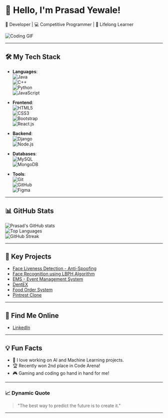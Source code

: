 # 👋 Hello, I'm Prasad Yewale!  
🚀 Developer | 💻 Competitive Programmer | 🌱 Lifelong Learner  

![Coding GIF](https://media.giphy.com/media/L1R1tvI9svkIWwpVYr/giphy.gif)

---

## 🛠️ My Tech Stack
- **Languages**:  
  ![Java](https://img.shields.io/badge/-Java-007396?logo=java&logoColor=white)  
  ![C++](https://img.shields.io/badge/-C++-00599C?logo=cplusplus&logoColor=white)  
  ![Python](https://img.shields.io/badge/-Python-3776AB?logo=python&logoColor=white)  
  ![JavaScript](https://img.shields.io/badge/-JavaScript-F7DF1E?logo=javascript&logoColor=black)  

- **Frontend**:  
  ![HTML5](https://img.shields.io/badge/-HTML5-E34F26?logo=html5&logoColor=white)  
  ![CSS3](https://img.shields.io/badge/-CSS3-1572B6?logo=css3&logoColor=white)  
  ![Bootstrap](https://img.shields.io/badge/-Bootstrap-7952B3?logo=bootstrap&logoColor=white)  
  ![React.js](https://img.shields.io/badge/-React-61DAFB?logo=react&logoColor=black)  

- **Backend**:  
  ![Django](https://img.shields.io/badge/-Django-092E20?logo=django&logoColor=white)  
  ![Node.js](https://img.shields.io/badge/-Node.js-339933?logo=node.js&logoColor=white)  

- **Databases**:  
  ![MySQL](https://img.shields.io/badge/-MySQL-4479A1?logo=mysql&logoColor=white)  
  ![MongoDB](https://img.shields.io/badge/-MongoDB-47A248?logo=mongodb&logoColor=white)  

- **Tools**:  
  ![Git](https://img.shields.io/badge/-Git-F05032?logo=git&logoColor=white)  
  ![GitHub](https://img.shields.io/badge/-GitHub-181717?logo=github&logoColor=white)  
  ![Figma](https://img.shields.io/badge/-Figma-F24E1E?logo=figma&logoColor=white)  

---

## 📊 GitHub Stats
![Prasad's GitHub stats](https://github-readme-stats.vercel.app/api?username=PrasadYewale&show_icons=true&theme=radical)  
![Top Languages](https://github-readme-stats.vercel.app/api/top-langs/?username=PrasadYewale&layout=compact&theme=radical)  
![GitHub Streak](https://github-readme-streak-stats.herokuapp.com/?user=PrasadYewale&theme=radical)

---

## 🌟 Key Projects
- [Face Liveness Detection - Anti-Spoofing](https://github.com/PrasadYewale/FaceLiveness-Detection-Anti-Spoofing)  
- [Face Recognition using LBPH Algorithm](https://github.com/PrasadYewale/Face-Recognition-LPBH-Algorithm)  
- [EMS - Event Management System](https://github.com/PrasadYewale/EMS)  
- [DentEX](https://github.com/PrasadYewale/DentEX.github.io)  
- [Food Order System](https://github.com/PrasadYewale/Food_Order)  
- [Pintrest Clone](https://github.com/PrasadYewale/PINTREST-CLONE)  

---

## 📢 Find Me Online
- [LinkedIn](https://www.linkedin.com/in/prasad-yewale-830481272/)  

---

## 💡 Fun Facts
- 🌟 I love working on AI and Machine Learning projects.  
- 🏆 Recently won 2nd place in Code Arena!  
- 🎮 Gaming and coding go hand in hand for me!

---

### 📈 Dynamic Quote
> "The best way to predict the future is to create it."  

---

